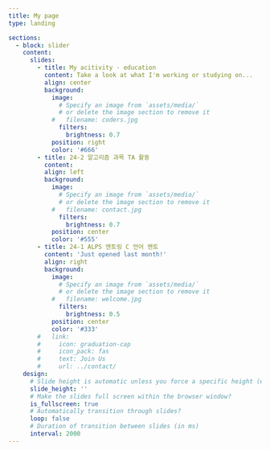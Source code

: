 ```yaml
---
title: My page
type: landing

sections:
  - block: slider
    content:
      slides:
        - title: My acitivity - education
          content: Take a look at what I'm working or studying on...
          align: center
          background:
            image:
              # Specify an image from `assets/media/`
              # or delete the image section to remove it
            #   filename: coders.jpg
              filters:
                brightness: 0.7
            position: right
            color: '#666'
        - title: 24-2 알고리즘 과목 TA 활동
          content: 
          align: left
          background:
            image:
              # Specify an image from `assets/media/`
              # or delete the image section to remove it
            #   filename: contact.jpg
              filters:
                brightness: 0.7
            position: center
            color: '#555'
        - title: 24-1 ALPS 멘토링 C 언어 멘토 
          content: 'Just opened last month!'
          align: right
          background:
            image:
              # Specify an image from `assets/media/`
              # or delete the image section to remove it
            #   filename: welcome.jpg
              filters:
                brightness: 0.5
            position: center
            color: '#333'
        #   link:
        #     icon: graduation-cap
        #     icon_pack: fas
        #     text: Join Us
        #     url: ../contact/
    design:
      # Slide height is automatic unless you force a specific height (e.g. '400px')
      slide_height: ''
      # Make the slides full screen within the browser window?
      is_fullscreen: true
      # Automatically transition through slides?
      loop: false
      # Duration of transition between slides (in ms)
      interval: 2000
---
```

